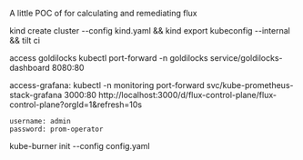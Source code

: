 
A little POC of for calculating and remediating flux

kind create cluster --config kind.yaml && kind export kubeconfig --internal && tilt ci

access goldilocks
kubectl port-forward -n goldilocks service/goldilocks-dashboard 8080:80

access-grafana:
kubectl -n monitoring port-forward svc/kube-prometheus-stack-grafana 3000:80
http://localhost:3000/d/flux-control-plane/flux-control-plane?orgId=1&refresh=10s

```
username: admin
password: prom-operator
```

 kube-burner init --config config.yaml